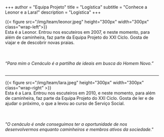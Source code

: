 +++
author = "Equipa Projeto"
title = "Logística"
subtitle = "Conhece a Leonor e a Lara!"
description = "Logística"
+++

<!--more-->

{{< figure src="/img/team/leonor.jpeg" height="300px" width="300px" class="wrap-left">}}
​  
Esta é a Leonor.
Entrou nos escuteiros em 2007, e neste momento, para além de caminheira, faz parte da Equipa Projeto do XXI Ciclo. Gosta de viajar e de descobrir novas praias.
​  
​  
​  
​  
_“Para mim o Cenáculo é a partilha de ideais em busca do Homem Novo.”_
​
​
​  
​

---

{{< figure src="/img/team/lara.jpeg" height="300px" width="300px" class="wrap-right" >}}
​  
Esta é a Lara.
Entrou nos escuteiros em 2010, e neste momento, para além de caminheira, faz parte da Equipa Projeto do XXI Ciclo. Gosta de ler e de ajudar o próximo, o que a levou ao curso de Serviço Social.
​  
​  
​  
​  
_"O cenáculo é onde conseguimos ter a oportunidade de nos desenvolvermos enquanto caminheiros e membros ativos da sociedade."_
​  
​
